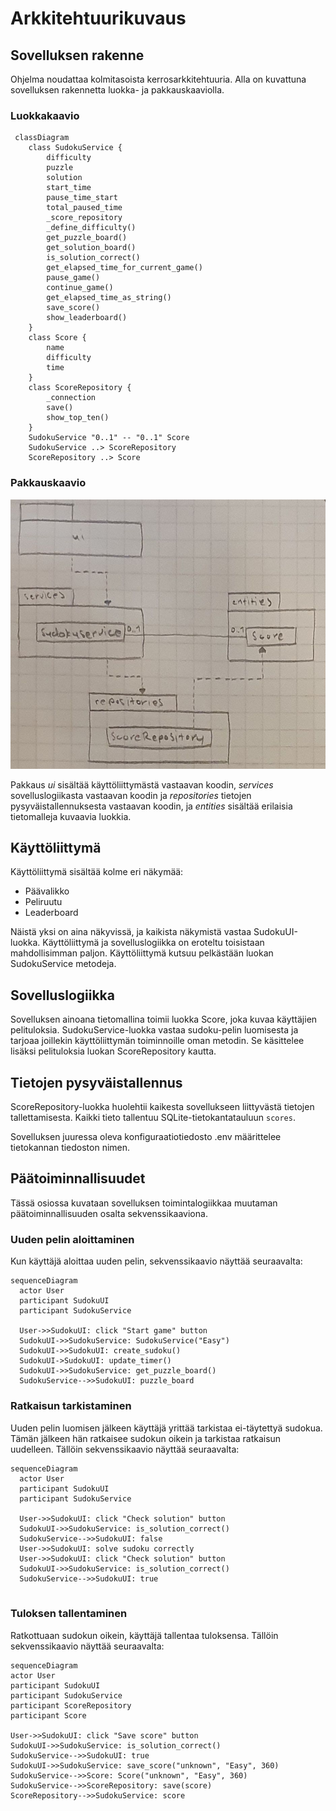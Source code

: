 # Arkkitehtuurikuvaus

## Sovelluksen rakenne

Ohjelma noudattaa kolmitasoista kerrosarkkitehtuuria. Alla on kuvattuna sovelluksen rakennetta luokka- ja pakkauskaaviolla.

### Luokkakaavio

```mermaid
 classDiagram
    class SudokuService {
        difficulty
        puzzle
        solution
        start_time
        pause_time_start
        total_paused_time
        _score_repository
        _define_difficulty()
        get_puzzle_board()
        get_solution_board()
        is_solution_correct()
        get_elapsed_time_for_current_game()
        pause_game()
        continue_game()
        get_elapsed_time_as_string()
        save_score()
        show_leaderboard()
    }
    class Score {
        name
        difficulty
        time
    }
    class ScoreRepository {
        _connection
        save()
        show_top_ten()
    }
    SudokuService "0..1" -- "0..1" Score
    SudokuService ..> ScoreRepository
    ScoreRepository ..> Score
```

### Pakkauskaavio

![Pakkauskaavio](./kuvat/pakkauskaavio.jpg)

Pakkaus *ui* sisältää käyttöliittymästä vastaavan koodin, *services* sovelluslogiikasta vastaavan koodin ja *repositories* tietojen pysyväistallennuksesta vastaavan koodin, ja *entities* sisältää erilaisia tietomalleja kuvaavia luokkia.

## Käyttöliittymä

Käyttöliittymä sisältää kolme eri näkymää:
- Päävalikko
- Peliruutu
- Leaderboard

Näistä yksi on aina näkyvissä, ja kaikista näkymistä vastaa SudokuUI-luokka. Käyttöliittymä ja sovelluslogiikka on eroteltu toisistaan mahdollisimman paljon. Käyttöliittymä kutsuu pelkästään luokan SudokuService metodeja.


## Sovelluslogiikka

Sovelluksen ainoana tietomallina toimii luokka Score, joka kuvaa käyttäjien pelituloksia. SudokuService-luokka vastaa sudoku-pelin luomisesta ja tarjoaa joillekin käyttöliittymän toiminnoille oman metodin. Se käsittelee lisäksi pelituloksia luokan ScoreRepository kautta.

## Tietojen pysyväistallennus

ScoreRepository-luokka huolehtii kaikesta sovellukseen liittyvästä tietojen tallettamisesta. Kaikki tieto tallentuu SQLite-tietokantatauluun `scores`.

Sovelluksen juuressa oleva konfiguraatiotiedosto .env määrittelee tietokannan tiedoston nimen.


## Päätoiminnallisuudet

Tässä osiossa kuvataan sovelluksen toimintalogiikkaa muutaman päätoiminnallisuuden osalta sekvenssikaaviona.

### Uuden pelin aloittaminen

Kun käyttäjä aloittaa uuden pelin, sekvenssikaavio näyttää seuraavalta:

```mermaid
sequenceDiagram
  actor User
  participant SudokuUI
  participant SudokuService

  User->>SudokuUI: click "Start game" button
  SudokuUI->>SudokuService: SudokuService("Easy")
  SudokuUI->>SudokuUI: create_sudoku()
  SudokuUI->SudokuUI: update_timer()
  SudokuUI->>SudokuService: get_puzzle_board()
  SudokuService-->>SudokuUI: puzzle_board
```

### Ratkaisun tarkistaminen

Uuden pelin luomisen jälkeen käyttäjä yrittää tarkistaa ei-täytettyä sudokua. Tämän jälkeen hän ratkaisee sudokun oikein ja tarkistaa ratkaisun uudelleen. Tällöin sekvenssikaavio näyttää seuraavalta:

```mermaid
sequenceDiagram
  actor User
  participant SudokuUI
  participant SudokuService

  User->>SudokuUI: click "Check solution" button
  SudokuUI->>SudokuService: is_solution_correct()
  SudokuService-->>SudokuUI: false
  User->>SudokuUI: solve sudoku correctly
  User->>SudokuUI: click "Check solution" button
  SudokuUI->>SudokuService: is_solution_correct()
  SudokuService-->>SudokuUI: true
  
```

### Tuloksen tallentaminen

Ratkottuaan sudokun oikein, käyttäjä tallentaa tuloksensa. Tällöin sekvenssikaavio näyttää seuraavalta:

  ```mermaid
sequenceDiagram
  actor User
  participant SudokuUI
  participant SudokuService
  participant ScoreRepository
  participant Score

  User->>SudokuUI: click "Save score" button
  SudokuUI->>SudokuService: is_solution_correct()
  SudokuService-->>SudokuUI: true
  SudokuUI->>SudokuService: save_score("unknown", "Easy", 360)
  SudokuService-->>Score: Score("unknown", "Easy", 360)
  SudokuService-->>ScoreRepository: save(score)
  ScoreRepository-->>SudokuService: score
```
